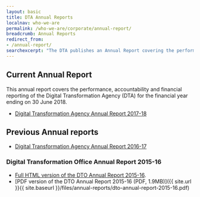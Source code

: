 ```yaml
---
layout: basic
title: DTA Annual Reports
localnav: who-we-are
permalink: /who-we-are/corporate/annual-report/
breadcrumb: Annual Reports
redirect_from:
- /annual-report/
searchexcerpt: "The DTA publishes an Annual Report covering the performance, accountability and financial reporting for each financial year."
---
```


## Current Annual Report

This annual report covers the performance, accountability and financial reporting of the Digital Transformation Agency (DTA) for the financial year ending on 30 June 2018.
- [Digital Transformation Agency Annual Report 2017-18](https://beta.dta.gov.au/about-us/reporting-and-plans/annual-reports/annual-report-2017-18)

## Previous Annual reports
- [Digital Transformation Agency Annual Report 2016-17](/who-we-are/corporate/annual-report-16-17/)

### Digital Transformation Office Annual Report 2015-16
- [Full HTML version of the DTO Annual Report 2015-16](/who-we-are/corporate/annual-report-15-16/cover-letter/).
- [PDF version of the DTO Annual Report 2015-16 (PDF, 1.9MB)]({{ site.url }}{{ site.baseurl }}/files/annual-reports/dto-annual-report-2015-16.pdf)
